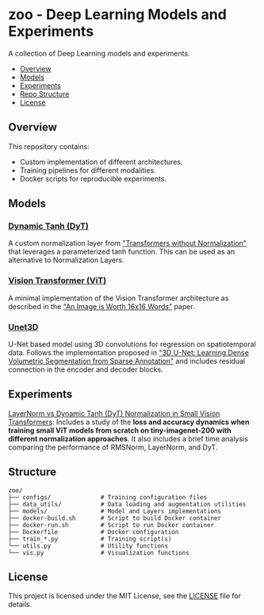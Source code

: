 # zoo - Deep Learning Models and Experiments

A collection of Deep Learning models and experiments.

- [Overview](#overview)
- [Models](#models)
- [Experiments](#experiments)
- [Repo Structure](#structure)
- [License](#license)

## Overview

This repository contains:

- Custom implementation of different architectures.
- Training pipelines for different modalities.
- Docker scripts for reproducible experiments.

## Models

### [Dynamic Tanh (DyT)](models/dyt.py)
A custom normalization layer from ["Transformers without Normalization"](https://arxiv.org/abs/2503.10622) that leverages a parameterized tanh function. This can be used as an alternative to Normalization Layers.

### [Vision Transformer (ViT)](models/vit.py)
A minimal implementation of the Vision Transformer architecture as described in the ["An Image is Worth 16x16 Words"](https://arxiv.org/abs/2010.11929) paper.

### [Unet3D](models/unet3d.py)
U-Net based model using 3D convolutions for regression on spatiotemporal data. Follows the implementation proposed in ["3D U-Net: Learning Dense Volumetric Segmentation from Sparse Annotation"](https://arxiv.org/abs/1606.06650) and includes residual connection in the encoder and decoder blocks.

## Experiments

[LayerNorm vs Dynamic Tanh (DyT) Normalization in Small Vision Transformers](https://guillesanbri.com/layernorm-tanh/): Includes a study of the **loss and accuracy dynamics when training small ViT models from scratch on tiny-imagenet-200 with different normalization approaches**. It also includes a brief time analysis comparing the performance of RMSNorm, LayerNorm, and DyT.


## Structure

```
zoo/
├── configs/              # Training configuration files
├── data_utils/           # Data loading and augmentation utilities
├── models/               # Model and Layers implementations
├── docker-build.sh       # Script to build Docker container
├── docker-run.sh         # Script to run Docker container
├── Dockerfile            # Docker configuration
├── train_*.py            # Training script(s)
└── utils.py              # Utility functions
└── vis.py                # Visualization functions
```



## License

This project is licensed under the MIT License, see the [LICENSE](LICENSE) file for details.
